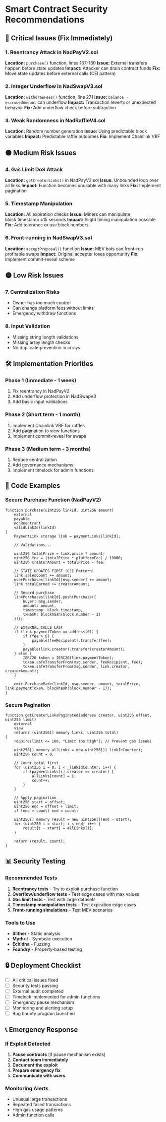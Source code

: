 # Smart Contract Security Recommendations

## 🔴 Critical Issues (Fix Immediately)

### 1. Reentrancy Attack in NadPayV2.sol
**Location:** `purchase()` function, lines 167-180
**Issue:** External transfers happen before state updates
**Impact:** Attacker can drain contract funds
**Fix:** Move state updates before external calls (CEI pattern)

### 2. Integer Underflow in NadSwapV3.sol
**Location:** `withdrawFees()` function, line 271
**Issue:** `balance - escrowedAmount` can underflow
**Impact:** Transaction reverts or unexpected behavior
**Fix:** Add underflow check before subtraction

### 3. Weak Randomness in NadRaffleV4.sol
**Location:** Random number generation
**Issue:** Using predictable block variables
**Impact:** Predictable raffle outcomes
**Fix:** Implement Chainlink VRF

## 🟠 Medium Risk Issues

### 4. Gas Limit DoS Attack
**Location:** `getCreatorLinks()` in NadPayV2.sol
**Issue:** Unbounded loop over all links
**Impact:** Function becomes unusable with many links
**Fix:** Implement pagination

### 5. Timestamp Manipulation
**Location:** All expiration checks
**Issue:** Miners can manipulate block.timestamp ±15 seconds
**Impact:** Slight timing manipulation possible
**Fix:** Add tolerance or use block numbers

### 6. Front-running in NadSwapV3.sol
**Location:** `acceptProposal()` function
**Issue:** MEV bots can front-run profitable swaps
**Impact:** Original accepter loses opportunity
**Fix:** Implement commit-reveal scheme

## 🟡 Low Risk Issues

### 7. Centralization Risks
- Owner has too much control
- Can change platform fees without limits
- Emergency withdraw functions

### 8. Input Validation
- Missing string length validations
- Missing array length checks
- No duplicate prevention in arrays

## 🛠️ Implementation Priorities

### Phase 1 (Immediate - 1 week)
1. Fix reentrancy in NadPayV2
2. Add underflow protection in NadSwapV3
3. Add basic input validations

### Phase 2 (Short term - 1 month)
1. Implement Chainlink VRF for raffles
2. Add pagination to view functions
3. Implement commit-reveal for swaps

### Phase 3 (Medium term - 3 months)
1. Reduce centralization
2. Add governance mechanisms
3. Implement timelock for admin functions

## 🔧 Code Examples

### Secure Purchase Function (NadPayV2)
```solidity
function purchase(uint256 linkId, uint256 amount) 
    external 
    payable 
    nonReentrant 
    validLinkId(linkId) 
{
    PaymentLink storage link = paymentLinks[linkId];
    
    // Validations...
    
    uint256 totalPrice = link.price * amount;
    uint256 fee = (totalPrice * platformFee) / 10000;
    uint256 creatorAmount = totalPrice - fee;
    
    // STATE UPDATES FIRST (CEI Pattern)
    link.salesCount += amount;
    userPurchases[linkId][msg.sender] += amount;
    link.totalEarned += creatorAmount;
    
    // Record purchase
    linkPurchases[linkId].push(Purchase({
        buyer: msg.sender,
        amount: amount,
        timestamp: block.timestamp,
        txHash: blockhash(block.number - 1)
    }));
    
    // EXTERNAL CALLS LAST
    if (link.paymentToken == address(0)) {
        if (fee > 0) {
            payable(feeRecipient).transfer(fee);
        }
        payable(link.creator).transfer(creatorAmount);
    } else {
        IERC20 token = IERC20(link.paymentToken);
        token.safeTransferFrom(msg.sender, feeRecipient, fee);
        token.safeTransferFrom(msg.sender, link.creator, creatorAmount);
    }
    
    emit PurchaseMade(linkId, msg.sender, amount, totalPrice, link.paymentToken, blockhash(block.number - 1));
}
```

### Secure Pagination
```solidity
function getCreatorLinksPaginated(address creator, uint256 offset, uint256 limit) 
    external 
    view 
    returns (uint256[] memory links, uint256 total) 
{
    require(limit <= 100, "Limit too high"); // Prevent gas issues
    
    uint256[] memory allLinks = new uint256[](_linkIdCounter);
    uint256 count = 0;
    
    // Count total first
    for (uint256 i = 0; i < _linkIdCounter; i++) {
        if (paymentLinks[i].creator == creator) {
            allLinks[count] = i;
            count++;
        }
    }
    
    // Apply pagination
    uint256 start = offset;
    uint256 end = offset + limit;
    if (end > count) end = count;
    
    uint256[] memory result = new uint256[](end - start);
    for (uint256 i = start; i < end; i++) {
        result[i - start] = allLinks[i];
    }
    
    return (result, count);
}
```

## 📊 Security Testing

### Recommended Tests
1. **Reentrancy tests** - Try to exploit purchase function
2. **Overflow/underflow tests** - Test edge cases with max values
3. **Gas limit tests** - Test with large datasets
4. **Timestamp manipulation tests** - Test expiration edge cases
5. **Front-running simulations** - Test MEV scenarios

### Tools to Use
- **Slither** - Static analysis
- **Mythril** - Symbolic execution
- **Echidna** - Fuzzing
- **Foundry** - Property-based testing

## 🔒 Deployment Checklist

- [ ] All critical issues fixed
- [ ] Security tests passing
- [ ] External audit completed
- [ ] Timelock implemented for admin functions
- [ ] Emergency pause mechanism
- [ ] Monitoring and alerting setup
- [ ] Bug bounty program launched

## 📞 Emergency Response

### If Exploit Detected
1. **Pause contracts** (if pause mechanism exists)
2. **Contact team immediately**
3. **Document the exploit**
4. **Prepare emergency fix**
5. **Communicate with users**

### Monitoring Alerts
- Unusual large transactions
- Repeated failed transactions
- High gas usage patterns
- Admin function calls 